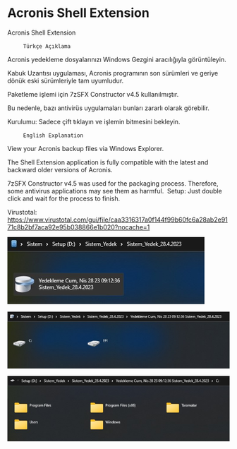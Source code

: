 # Acronis Shell Extension
Acronis Shell Extension

         Türkçe Açıklama

Acronis yedekleme dosyalarınızı Windows Gezgini aracılığıyla görüntüleyin.

Kabuk Uzantısı uygulaması, Acronis programının son sürümleri ve geriye dönük eski sürümleriyle tam uyumludur.

Paketleme işlemi için 7zSFX Constructor v4.5 kullanılmıştır.

Bu nedenle, bazı antivirüs uygulamaları bunları zararlı olarak görebilir.

Kurulumu:
Sadece çift tıklayın ve işlemin bitmesini bekleyin.

         English Explanation

View your Acronis backup files via Windows Explorer.

The Shell Extension application is fully compatible with the latest and backward older versions of Acronis.

7zSFX Constructor v4.5 was used for the packaging process.
​
Therefore, some antivirus applications may see them as harmful.
​
Setup:
Just double click and wait for the process to finish.

Virustotal:
https://www.virustotal.com/gui/file/caa3316317a0f144f99b60fc6a28ab2e9171c8b2bf7aca92e95b038866e1b020?nocache=1

![sample](https://github.com/abdullah-erturk/Acronis-Shell-Extension/blob/main/1.jpg)

![sample](https://github.com/abdullah-erturk/Acronis-Shell-Extension/blob/main/2.jpg)

![sample](https://github.com/abdullah-erturk/Acronis-Shell-Extension/blob/main/3.jpg)